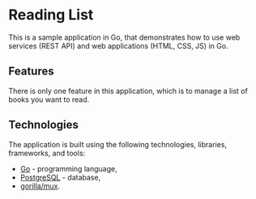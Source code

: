 # Reading List

This is a sample application in Go, that demonstrates how to use web services (REST API) and web applications (HTML, CSS, JS) in Go.

## Features

There is only one feature in this application, which is to manage a list of books you want to read.

## Technologies

The application is built using the following technologies, libraries, frameworks, and tools:

- [Go](https://golang.org/) - programming language,
- [PostgreSQL](https://www.postgresql.org/) - database,
- [gorilla/mux](https://github.com/gorilla/mux).
